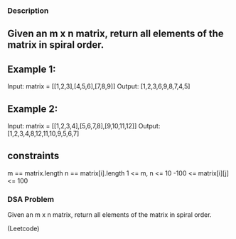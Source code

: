 ### Description

## Given an m x n matrix, return all elements of the matrix in spiral order.

## Example 1:
Input: matrix = [[1,2,3],[4,5,6],[7,8,9]]
Output: [1,2,3,6,9,8,7,4,5]

## Example 2:
Input: matrix = [[1,2,3,4],[5,6,7,8],[9,10,11,12]]
Output: [1,2,3,4,8,12,11,10,9,5,6,7]
 

## constraints
m == matrix.length
n == matrix[i].length
1 <= m, n <= 10
-100 <= matrix[i][j] <= 100

### DSA Problem

Given an m x n matrix, return all elements of the matrix in spiral order.

(Leetcode)

